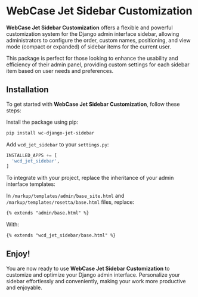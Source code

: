 # WebCase Jet Sidebar Customization

**WebCase Jet Sidebar Customization** offers a flexible and powerful customization system for the Django admin interface sidebar, allowing administrators to configure the order, custom names, positioning, and view mode (compact or expanded) of sidebar items for the current user.

This package is perfect for those looking to enhance the usability and efficiency of their admin panel, providing custom settings for each sidebar item based on user needs and preferences.

## Installation

To get started with **WebCase Jet Sidebar Customization**, follow these steps:

Install the package using pip:

```sh
pip install wc-django-jet-sidebar
```

Add `wcd_jet_sidebar` to your `settings.py`:

```python
INSTALLED_APPS += [
  'wcd_jet_sidebar',
]
```

To integrate with your project, replace the inheritance of your admin interface templates:

In `/markup/templates/admin/base_site.html` and `/markup/templates/rosetta/base.html` files, replace:

```html
{% extends "admin/base.html" %}
```

With:

```html
{% extends "wcd_jet_sidebar/base.html" %}
```

## Enjoy!

You are now ready to use **WebCase Jet Sidebar Customization** to customize and optimize your Django admin interface. Personalize your sidebar effortlessly and conveniently, making your work more productive and enjoyable.